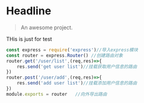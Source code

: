 # Headline

> An awesome project.


THis is just for test
```javascript {.line-numbers}
const express = require('express')//导入express模块
const router = express.Router() //创建路由对象
router.get('/user/list',(req,res)=>{
    res.send('get user list')//挂载获取用户信息的路由
})
router.post('/user/add',(req,res)=>{
    res.send('add user list')//挂载添加用户信息的路由
})
module.exports = router   //向外导出路由 
```

